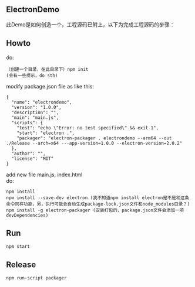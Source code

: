 ## ElectronDemo  
此Demo是如何创造一个，工程源码已附上，以下为完成工程源码的步骤：  
## Howto  
do:  
```  
（创建一个目录，在此目录下）npm init  
(会有一些提示，do sth)  
```  
modify package.json file as like this:  
```  
{
  "name": "electrondemo",
  "version": "1.0.0",
  "description": "",
  "main": "main.js",
  "scripts": {
    "test": "echo \"Error: no test specified\" && exit 1",
    "start": "electron .",
    "packager": "electron-packager . electrondemo --arm64 --out ./Release --arch=x64 ---app-version=1.0.0 --electron-version=2.0.2"  
  },
  "author": "",
  "license": "MIT"
}
```  
add new file main.js, index.html  
do:  
```  
npm install  
npm install --save-dev electron (我不知道npm install electron是不是和这条命令同样功能，另，执行可能会自动生成package-lock.json文件和node_modules目录？)  
npm install -g electron-packager (安装打包的，package.json文件会添加一项devDependencies)  
```  
## Run  
```  
npm start  
```  
## Release  
```  
npm run-script packager  
```  
